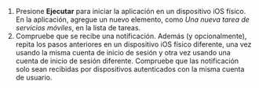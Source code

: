 
1. Presione **Ejecutar** para iniciar la aplicación en un dispositivo iOS físico. En la aplicación, agregue un nuevo elemento, como *Una nueva tarea de servicios móviles*, en la lista de tareas.
2. Compruebe que se recibe una notificación. Además (y opcionalmente), repita los pasos anteriores en un dispositivo iOS físico diferente, una vez usando la misma cuenta de inicio de sesión y otra vez usando una cuenta de inicio de sesión diferente. Compruebe que las notificación solo sean recibidas por dispositivos autenticados con la misma cuenta de usuario.

<!---HONumber=Oct15_HO3-->